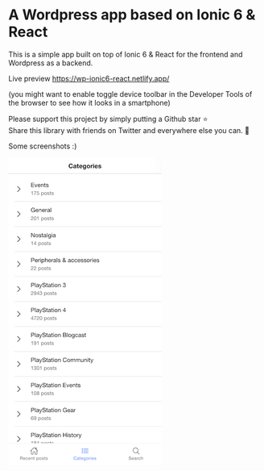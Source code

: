 # A Wordpress app based on Ionic 6 & React

This is a simple app built on top of Ionic 6 & React for the frontend and Wordpress as a backend. 

Live preview 
https://wp-ionic6-react.netlify.app/

(you might want to enable toggle device toolbar in the Developer Tools of the browser to see how it looks in a smartphone)

Please support this project by simply putting a Github star ⭐ <br>
Share this library with friends on Twitter and everywhere else you can. 🙏

Some screenshots :) 

![categories](categories.png)